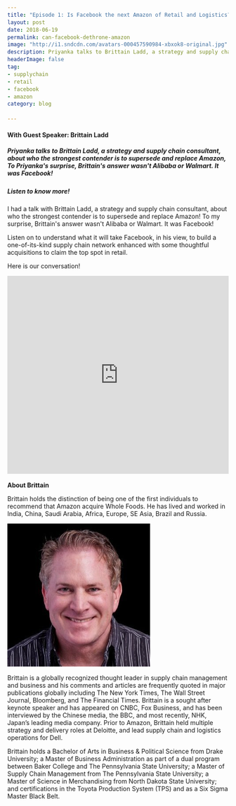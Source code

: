 ```yaml
---
title: "Episode 1: Is Facebook the next Amazon of Retail and Logistics?"
layout: post
date: 2018-06-19
permalink: can-facebook-dethrone-amazon
image: "http://i1.sndcdn.com/avatars-000457590984-xbxok8-original.jpg"
description: Priyanka talks to Brittain Ladd, a strategy and supply chain consultant, about who the strongest contender is to supersede and replace Amazon, To Priyanka's surprise, Brittain's answer wasn't Alibaba or Walmart. It was Facebook! <br> <br> Listen on to know more.
headerImage: false
tag:
- supplychain
- retail
- facebook
- amazon
category: blog

---
```

#### With Guest Speaker: Brittain Ladd

##### Priyanka talks to Brittain Ladd, a strategy and supply chain consultant, about who the strongest contender is to supersede and replace Amazon, To Priyanka's surprise, Brittain's answer wasn't Alibaba or Walmart. It was Facebook! 

##### Listen to know more!


I had a talk with Brittain Ladd, a strategy and supply chain consultant, about who the strongest contender is to supersede and replace Amazon! To my surprise, Brittain's answer wasn't Alibaba or Walmart. It was Facebook!

Listen on to understand what it will take Facebook, in his view, to build a one-of-its-kind supply chain network enhanced with some thoughtful acquisitions to claim the top spot in retail.

Here is our conversation!

<iframe width="100%" height="450" scrolling="no" frameborder="no" allow="autoplay" src="https://w.soundcloud.com/player/?url=https%3A//api.soundcloud.com/tracks/457784679&color=%235ba28e&auto_play=false&hide_related=false&show_comments=true&show_user=true&show_reposts=false&show_teaser=true&visual=true"></iframe>



**About Brittain**

Brittain holds the distinction of being one of the first individuals to recommend that Amazon acquire Whole Foods. He has lived and worked in India, China, Saudi Arabia, Africa, Europe, SE Asia, Brazil and Russia. 

![brian](/assets/images/brian.jpg)




 

Brittain is a globally recognized thought leader in supply chain management and business and his comments and articles are frequently quoted in major publications globally including The New York Times, The Wall Street Journal, Bloomberg, and The Financial Times.  Brittain is a sought after keynote speaker and has appeared on CNBC, Fox Business, and has been interviewed by the Chinese media, the BBC, and most recently, NHK, Japan’s leading media company. Prior to Amazon, Brittain held multiple strategy and delivery roles at Deloitte, and lead supply chain and logistics operations for Dell.

 

Brittain holds a Bachelor of Arts in Business & Political Science from Drake University; a Master of Business Administration as part of a dual program between Baker College and The Pennsylvania State University; a Master of Supply Chain Management from The Pennsylvania State University; a Master of Science in Merchandising from North Dakota State University; and certifications in the Toyota Production System (TPS) and as a Six Sigma Master Black Belt.



